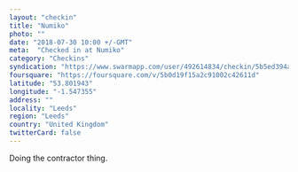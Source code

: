 ```yaml
---
layout: "checkin"
title: "Numiko"
photo: ""
date: "2018-07-30 10:00 +/-GMT"
meta:  "Checked in at Numiko"
category: "Checkins"
syndication: "https://www.swarmapp.com/user/492614834/checkin/5b5ed394a92d98002c444245"
foursquare: "https://foursquare.com/v/5b0d19f15a2c91002c42611d"
latitude: "53.801943"
longitude: "-1.547355"
address: ""
locality: "Leeds"
region: "Leeds"
country: "United Kingdom"
twitterCard: false
---
```

Doing the contractor thing.
